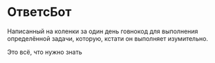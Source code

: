 # ОтветсБот

Написанный на коленки за один день говнокод для выполнения определённой задачи, которую, кстати он выполняет изумительно.

Это всё, что нужно знать